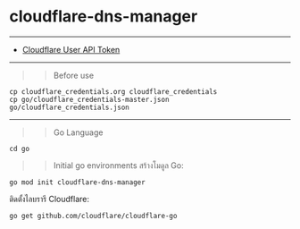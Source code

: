 # cloudflare-dns-manager
---
- [Cloudflare User API Token](https://dash.cloudflare.com/profile/api-tokens)
---

>> Before use
```
cp cloudflare_credentials.org cloudflare_credentials
cp go/cloudflare_credentials-master.json go/cloudflare_credentials.json 
```
---
>> Go Language
```
cd go
```
>> Initial go environments
สร้างโมดูล Go:
```
go mod init cloudflare-dns-manager
```
ติดตั้งไลบรารี Cloudflare:
```
go get github.com/cloudflare/cloudflare-go
```